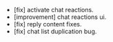 - [fix] activate chat reactions.
- [improvement] chat reactions ui.
- [fix] reply content fixes.
- [fix] chat list duplication bug.
